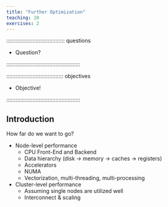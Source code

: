 ```yaml
---
title: "Further Optimization"
teaching: 10
exercises: 2
---
```


:::::::::::::::::::::::::::::::::::::: questions 

- Question?

::::::::::::::::::::::::::::::::::::::::::::::::

::::::::::::::::::::::::::::::::::::: objectives

- Objective!

::::::::::::::::::::::::::::::::::::::::::::::::

## Introduction
How far do we want to go?
- Node-level performance
    - CPU Front-End and Backend
    - Data hierarchy (disk -> memory -> caches -> registers)
    - Accelerators
    - NUMA
    - Vectorization, multi-threading, multi-processing
- Cluster-level performance
    - Assuming single nodes are utilized well
    - Interconnect & scaling
